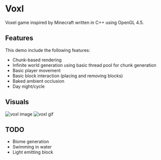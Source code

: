 # Voxl

Voxel game inspired by Minecraft written in C++ using OpenGL 4.5.

## Features

This demo include the following features:

- Chunk-based rendering
- Infinite world generation using basic thread pool for chunk generation
- Basic player movement
- Basic block interaction (placing and removing blocks)
- Baked ambient occlusion 
- Day night/cycle

## Visuals
![voxl image](https://simono.fr/voxl2.png)
![voxl gif](https://simono.fr/voxl.gif)

## TODO

- Biome generation
- Swimming in water
- Light emitting block

